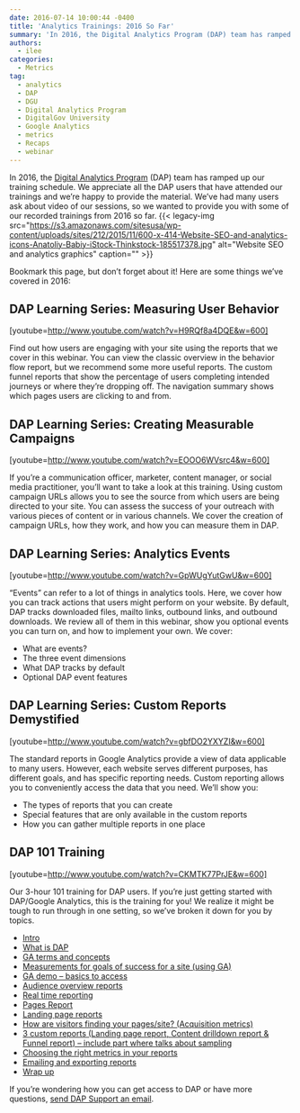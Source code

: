 ```yaml
---
date: 2016-07-14 10:00:44 -0400
title: 'Analytics Trainings: 2016 So Far'
summary: 'In 2016, the Digital Analytics Program (DAP) team has ramped up our training schedule. We appreciate all the DAP users that have attended our trainings and we&rsquo;re happy to provide the material. We&rsquo;ve had many users ask about video of our sessions, so we wanted to provide you with some of our recorded trainings from'
authors:
  - ilee
categories:
  - Metrics
tag:
  - analytics
  - DAP
  - DGU
  - Digital Analytics Program
  - DigitalGov University
  - Google Analytics
  - metrics
  - Recaps
  - webinar
---
```


In 2016, the [Digital Analytics Program](http://WHATEVER/services/dap) (DAP) team has ramped up our training schedule. We appreciate all the DAP users that have attended our trainings and we’re happy to provide the material. We’ve had many users ask about video of our sessions, so we wanted to provide you with some of our recorded trainings from 2016 so far. {{< legacy-img src="https://s3.amazonaws.com/sitesusa/wp-content/uploads/sites/212/2015/11/600-x-414-Website-SEO-and-analytics-icons-Anatoliy-Babiy-iStock-Thinkstock-185517378.jpg" alt="Website SEO and analytics graphics" caption="" >}} 

Bookmark this page, but don’t forget about it! Here are some things we’ve covered in 2016:

## DAP Learning Series: Measuring User Behavior

[youtube=http://www.youtube.com/watch?v=H9RQf8a4DQE&w=600]
  
Find out how users are engaging with your site using the reports that we cover in this webinar. You can view the classic overview in the behavior flow report, but we recommend some more useful reports. The custom funnel reports that show the percentage of users completing intended journeys or where they’re dropping off. The navigation summary shows which pages users are clicking to and from.

## DAP Learning Series: Creating Measurable Campaigns

[youtube=http://www.youtube.com/watch?v=EOOO6WVsrc4&w=600]
  
If you’re a communication officer, marketer, content manager, or social media practitioner, you’ll want to take a look at this training. Using custom campaign URLs allows you to see the source from which users are being directed to your site. You can assess the success of your outreach with various pieces of content or in various channels. We cover the creation of campaign URLs, how they work, and how you can measure them in DAP.

## DAP Learning Series: Analytics Events

[youtube=http://www.youtube.com/watch?v=GpWUgYutGwU&w=600]
  
“Events” can refer to a lot of things in analytics tools. Here, we cover how you can track actions that users might perform on your website. By default, DAP tracks downloaded files, mailto links, outbound links, and outbound downloads. We review all of them in this webinar, show you optional events you can turn on, and how to implement your own. We cover:

  * What are events?
  * The three event dimensions
  * What DAP tracks by default
  * Optional DAP event features

## DAP Learning Series: Custom Reports Demystified

[youtube=http://www.youtube.com/watch?v=gbfDO2YXYZI&w=600]
  
The standard reports in Google Analytics provide a view of data applicable to many users. However, each website serves different purposes, has different goals, and has specific reporting needs. Custom reporting allows you to conveniently access the data that you need. We’ll show you:

  * The types of reports that you can create
  * Special features that are only available in the custom reports
  * How you can gather multiple reports in one place

## DAP 101 Training

[youtube=http://www.youtube.com/watch?v=CKMTK77PrJE&w=600]
  
Our 3-hour 101 training for DAP users. If you’re just getting started with DAP/Google Analytics, this is the training for you! We realize it might be tough to run through in one setting, so we’ve broken it down for you by topics.

  * [Intro](https://www.youtube.com/watch?feature=player_embedded&v=CKMTK77PrJE#t=0) 
  * [What is DAP](https://www.youtube.com/watch?feature=player_embedded&v=CKMTK77PrJE#t=106) 
  * [GA terms and concepts](https://www.youtube.com/watch?feature=player_embedded&v=CKMTK77PrJE#t=368)
  * [Measurements for goals of success for a site (using GA)](https://www.youtube.com/watch?feature=player_embedded&v=CKMTK77PrJE#t=972) 
  * [GA demo &#8211; basics to access](https://www.youtube.com/watch?feature=player_embedded&v=CKMTK77PrJE#t=1596) 
  * [Audience overview reports](https://www.youtube.com/watch?feature=player_embedded&v=CKMTK77PrJE#t=1738) 
  * [Real time reporting](https://www.youtube.com/watch?feature=player_embedded&v=CKMTK77PrJE#t=2245) 
  * [Pages Report](https://www.youtube.com/watch?feature=player_embedded&v=CKMTK77PrJE#t=2414)
  * [Landing page reports](https://www.youtube.com/watch?feature=player_embedded&v=CKMTK77PrJE#t=3012)
  * [How are visitors finding your pages/site? (Acquisition metrics)](https://www.youtube.com/watch?feature=player_embedded&v=CKMTK77PrJE#t=4612)
  * [3 custom reports (Landing page report, Content drilldown report & Funnel report) &#8211; include part where talks about sampling](https://www.youtube.com/watch?feature=player_embedded&v=CKMTK77PrJE#t=6704) 
  * [Choosing the right metrics in your reports](https://www.youtube.com/watch?feature=player_embedded&v=CKMTK77PrJE#t=6826)
  * [Emailing and exporting reports](https://www.youtube.com/watch?feature=player_embedded&v=CKMTK77PrJE#t=8751)
  * [Wrap up](https://www.youtube.com/watch?feature=player_embedded&v=CKMTK77PrJE#t=8795)

If you’re wondering how you can get access to DAP or have more questions, [send DAP Support an email](mailto:dap@support.WHATEVER).